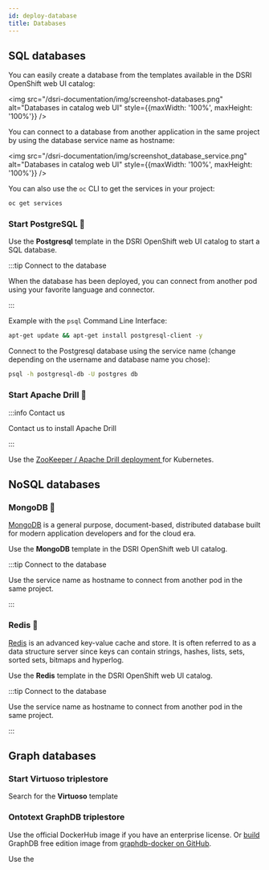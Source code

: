 ```yaml
---
id: deploy-database
title: Databases
---
```


## SQL databases

You can easily create a database from the templates available in the DSRI OpenShift web UI catalog:

<img src="/dsri-documentation/img/screenshot-databases.png" alt="Databases in catalog web UI" style={{maxWidth: '100%', maxHeight: '100%'}} />

You can connect to a database from another application in the same project by using the database service name as hostname:

<img src="/dsri-documentation/img/screenshot_database_service.png" alt="Databases in catalog web UI" style={{maxWidth: '100%', maxHeight: '100%'}} />

You can also use the `oc` CLI to get the services in your project:

```bash
oc get services
```

### Start PostgreSQL 🐘

Use the **Postgresql** template in the DSRI OpenShift web UI catalog to start a SQL database. 

:::tip Connect to the database

When the database has been deployed, you can connect from another pod using your favorite language and connector.

:::

Example with the `psql` Command Line Interface:

```bash
apt-get update && apt-get install postgresql-client -y
```

Connect to the Postgresql database using the service name (change depending on the username and database name you chose):

```bash
psql -h postgresql-db -U postgres db
```

<!-- MariaDB and MySQL not working

### Start MariaDB 🦦

Use the **MariaDB** template in the DSRI OpenShift web UI catalog.

:::tip Connect to the database

When the database has been deployed, you can connect from another pod using your favorite language and connector.

:::

Example with the `mysql` Command Line Interface:

```bash
apt-get update && apt-get install mariadb-client -y
```

Connect to the MariaDB database using the service name:

```bash
mysql -h example-mysql -p
```

### Start MySQL 🐬

Use the **MySQL** template in the DSRI OpenShift web UI catalog.

:::tip Connect to the database

When the database has been deployed, you can connect from another pod using your favorite language and connector.

:::

Example with the `mysql` Command Line Interface:

```bash
apt-get update && apt-get install mariadb-client -y
```

Connect to the MySQL database using the service name:

```bash
mysql -h example-mysql -p
```

> Alternatively, MySQL databases can be started using Helm, see the [Helm documentation page](/dsri-documentation/docs/helm#install-a-helm-chart) for more details.

-->

### Start Apache Drill 🔩

:::info Contact us

Contact us to install Apache Drill

:::

Use the [ZooKeeper / Apache Drill deployment ](https://github.com/Agirish/drill-containers/tree/master/kubernetes) for Kubernetes.

## NoSQL databases

### MongoDB 🌿

[MongoDB](https://www.mongodb.com/) is a general purpose, document-based, distributed database built for modern application developers and for the cloud era. 

Use the **MongoDB** template in the DSRI OpenShift web UI catalog.

:::tip Connect to the database

Use the service name as hostname to connect from another pod in the same project.

:::

### Redis 🎲

[Redis](http://redis.io/) is an advanced key-value cache and store. It is often referred to as a data structure server since keys can contain  strings, hashes, lists, sets, sorted sets, bitmaps and hyperlog.

Use the **Redis** template in the DSRI OpenShift web UI catalog.

:::tip Connect to the database

Use the service name as hostname to connect from another pod in the same project.

:::

## Graph databases

### Start Virtuoso triplestore

Search for the **Virtuoso** template 



### Ontotext GraphDB triplestore

Use the official DockerHub image if you have an enterprise license. Or [build](/dsri-documentation/guide-dockerfile-to-openshift) GraphDB free edition image from [graphdb-docker on GitHub](https://github.com/Ontotext-AD/graphdb-docker).

Use the

<!-- 

### Blazegraph triplestore

Use [lyrasis/blazegraph](https://hub.docker.com/r/lyrasis/blazegraph) Docker image (optimized for OpenShift).

* Image Name:
  
  ```
  lyrasis/blazegraph:2.1.5
  ```

* Mounted path: `/data`.

* Put files to load in the `/data` and send the [dataloader.txt](https://github.com/MaastrichtU-IDS/d2s-core/blob/master/argo/support/blazegraph-dataloader.txt) file to the API to run the bulk load.

```shell
wget https://raw.githubusercontent.com/MaastrichtU-IDS/d2s-core/master/argo/support/blazegraph-dataloader.txt

curl -X POST --data-binary @blazegraph-dataloader.txt --header 'Content-Type:text/plain' http://blazegraph-test-vincent.app.dsri.unimaas.nl/bigdata/dataloader
```

### Start Neo4j

From [Neo4j community charts](https://artifacthub.io/packages/helm/equinor-charts/neo4j-community).

Add repository:

```bash
helm repo add equinor-charts https://equinor.github.io/helm-charts/charts/
helm repo update 
```

Start Neo4j in current project:

```bash
helm upgrade --install neo4j-community equinor-charts/neo4j-community --set acceptLicenseAgreement=yes --set neo4jPassword=mypassword
```

> Try setting extraVars: `--set extraVars='NEO4J_dbms_connector_bolt_address=0.0.0.0:7687'`

Go to the web UI, and add the following `env` variable to the YAML of the deployment created ([fix](https://stackoverflow.com/questions/59439263/getting-neo4j-running-on-openshift)):

``` yaml
env:
  - name: NEO4J_dbms_connector_bolt_address
    value: 0.0.0.0:7687
```

3 nodes cluster:

```bash
helm install mygraph RELEASE_URL --set acceptLicenseAgreement=yes --set neo4jPassword=mySecretPassword
```

Expose a route to Neo4j:

```bash
oc expose service neo4j-community-neo4j-community 
```

Manually expose a route to `neo4j-bolt` on port 7687 (click on the service, then create route)

:::info Bolt URL

Provide the bolt route URL, e.g. http://neo4j-bolt-ids-shared-project.app.dsri.unimaas.nl

Use the `neo4j` username to login.

:::

:::tip Use Neo4j Enterprise edition

Alternatively, Neo4j Enterprise edition is more recent: https://artifacthub.io/packages/helm/neo4j-helm/neo4j

```bash
helm install mygraph https://github.com/neo4j-contrib/neo4j-helm/releases/download/4.1.3-1/neo4j-4.1.3-1.tgz --set core.standalone=true --set acceptLicenseAgreement=yes --set neo4jPassword=mypassword
```

:::

-->